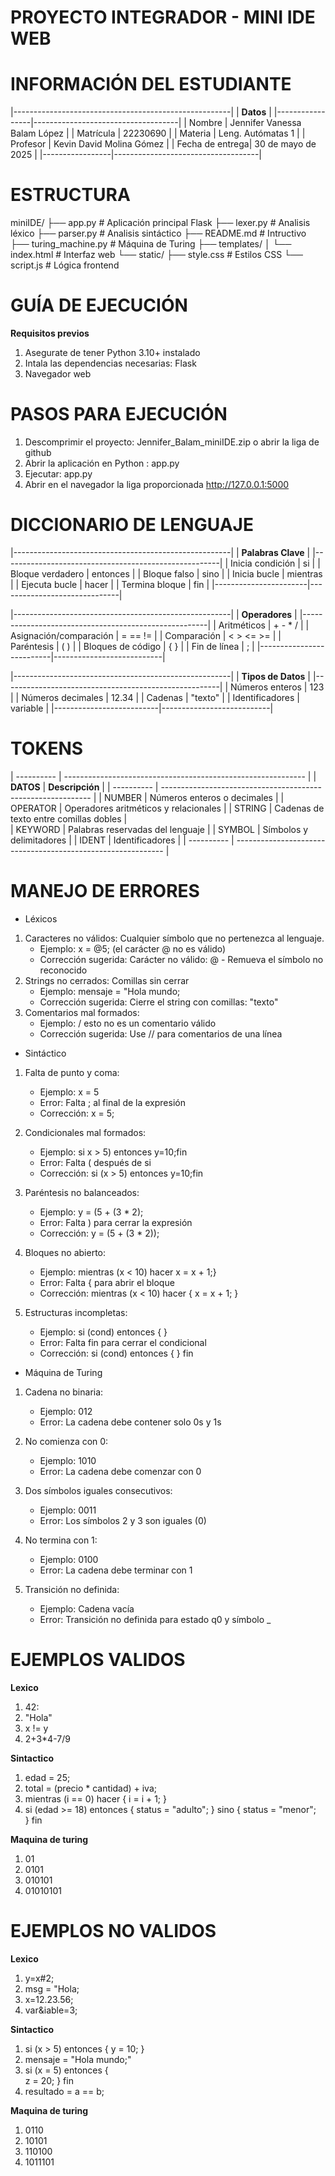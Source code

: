 # PROYECTO INTEGRADOR - MINI IDE WEB  

#  INFORMACIÓN DEL ESTUDIANTE  

|------------------------------------------------------|
|                   **Datos**                          |
|-----------------|------------------------------------|
| Nombre          | Jennifer Vanessa Balam López       |
| Matrícula       | 22230690                           |
| Materia         | Leng. Autómatas 1                  |
| Profesor        | Kevin David Molina Gómez           |
| Fecha de entrega| 30 de mayo de 2025                 |
|-----------------|------------------------------------|


# ESTRUCTURA 

miniIDE/
├── app.py               # Aplicación principal Flask
├── lexer.py             # Analisis léxico
├── parser.py            # Analisis sintáctico
├── README.md            # Intructivo
├── turing_machine.py    # Máquina de Turing
├── templates/
│   └── index.html       # Interfaz web
└── static/
    ├── style.css        # Estilos CSS
    └── script.js        # Lógica frontend

#  GUÍA DE EJECUCIÓN  

**Requisitos previos**
1. Asegurate de tener Python 3.10+ instalado
2. Intala las dependencias necesarias: Flask 
3. Navegador web 

# PASOS PARA EJECUCIÓN 
1. Descomprimir el proyecto: Jennifer_Balam_miniIDE.zip o abrir la liga de github 
2. Abrir la aplicación en Python : app.py
3. Ejecutar: app.py
4. Abrir en el navegador la liga proporcionada http://127.0.0.1:5000

# DICCIONARIO DE LENGUAJE 

|------------------------------------------------------|
|                 **Palabras Clave**                   |
|------------------------------------------------------|
| Inicia condición      |        si                    |
| Bloque verdadero      |     entonces                 |
| Bloque falso          |       sino                   |
| Inicia bucle          |     mientras                 |
| Ejecuta bucle         |      hacer                   |
| Termina bloque        |       fin                    |
|-----------------------|------------------------------|

|------------------------------------------------------|
|                 **Operadores**                       |
|------------------------------------------------------|
|  Aritméticos             |        + - * /            |
| Asignación/comparación   |         = == !=           |
| Comparación              |      < > <= >=            |
| Paréntesis               |         ( )               |
| Bloques de código        |         { }               |
| Fin de línea             |          ;                |
|--------------------------|---------------------------|

|------------------------------------------------------|
|                 **Tipos de Datos**                   |
|------------------------------------------------------|
| Números enteros          |          123              |
| Números decimales        |          12.34            |
| Cadenas                  |         "texto"           |
| Identificadores          |         variable          |
|--------------------------|---------------------------|

# TOKENS

| ---------- | ------------------------------------------------------------ |
| **DATOS**  | **Descripción**                                              |
| ---------- | ------------------------------------------------------------ |
|   NUMBER   | Números enteros o decimales                                  |
|  OPERATOR  | Operadores aritméticos y relacionales                        |
|   STRING   | Cadenas de texto entre comillas dobles                       |                 
|   KEYWORD  | Palabras reservadas del lenguaje                             |
|   SYMBOL   | Símbolos y delimitadores                                     |
|   IDENT    | Identificadores                                              |
| ---------- | ------------------------------------------------------------ |

# MANEJO DE ERRORES 
- Léxicos
1. Caracteres no válidos: Cualquier símbolo que no pertenezca al lenguaje.
   - Ejemplo: x = @5;    (el carácter @ no es válido)
   - Corrección sugerida: Carácter no válido: @ - Remueva el símbolo no reconocido
2. Strings no cerrados: Comillas sin cerrar
   - Ejemplo: mensaje = "Hola mundo;
   - Corrección sugerida: Cierre el string con comillas: "texto"
3. Comentarios mal formados: 
   - Ejemplo: / esto no es un comentario válido
   - Corrección sugerida: Use // para comentarios de una línea

- Sintáctico
1. Falta de punto y coma:
   - Ejemplo: x = 5
   - Error: Falta ; al final de la expresión
   - Corrección: x = 5;

2. Condicionales mal formados:
   - Ejemplo: si x > 5) entonces y=10;fin
   - Error: Falta ( después de si 
   - Corrección: si (x > 5) entonces y=10;fin

3. Paréntesis no balanceados:
   - Ejemplo: y = (5 + (3 * 2);
   - Error: Falta ) para cerrar la expresión
   - Corrección: y = (5 + (3 * 2));

4. Bloques no abierto:
   - Ejemplo: mientras (x < 10) hacer  x = x + 1;}
   - Error: Falta { para abrir el bloque
   - Corrección: mientras (x < 10) hacer { x = x + 1; }

5. Estructuras incompletas:
   - Ejemplo: si (cond) entonces { }
   - Error: Falta fin para cerrar el condicional
   - Corrección: si (cond) entonces { } fin

- Máquina de Turing

1. Cadena no binaria:
   - Ejemplo: 012
   - Error: La cadena debe contener solo 0s y 1s

2. No comienza con 0:
   - Ejemplo: 1010
   - Error: La cadena debe comenzar con 0

3. Dos símbolos iguales consecutivos:
   - Ejemplo: 0011
   - Error: Los símbolos 2 y 3 son iguales (0)

4. No termina con 1:
   - Ejemplo: 0100
   - Error: La cadena debe terminar con 1

5. Transición no definida:
   - Ejemplo: Cadena vacía
   - Error: Transición no definida para estado q0 y símbolo _

# EJEMPLOS VALIDOS

**Lexico**
1. 42:
2. "Hola"
3. x != y
4. 2+3*4-7/9

**Sintactico**
1. edad = 25;
2. total = (precio * cantidad) + iva;
3. mientras (i == 0) hacer {
    i = i + 1;
}
4. si (edad >= 18) entonces {
    status = "adulto"; 
} sino {
    status = "menor";  
} fin

**Maquina de turing**
1. 01
2. 0101
3. 010101
4. 01010101


# EJEMPLOS NO VALIDOS
**Lexico**
1. y=x#2;
2. msg = "Hola;
3. x=12.23.56;
4. var&iable=3;

**Sintactico**
1. si (x > 5) entonces {
    y = 10;
}  
2. mensaje = "Hola mundo;"
3. si (x = 5) entonces {  
    z = 20;
} fin
4. resultado = a == b;  

**Maquina de turing**
1. 0110
2. 10101
3. 110100
4. 1011101

